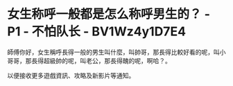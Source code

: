 # 女生称呼一般都是怎么称呼男生的？ - P1 - 不怕队长 - BV1Wz4y1D7E4

師傅你好，女生稱呼長得一般的男生叫什麼，叫帥哥，那長得比較好看的呢，叫小哥哥，那長得超級帥的呢，叫老公，那長得醜的呢，啊哈？。

以便接收更多遊戲資訊、攻略及新影片等通知。